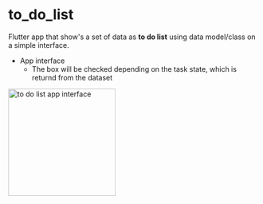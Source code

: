 # to_do_list

Flutter app that show's a set of data as **to do list** using data model/class on a simple interface.

- App interface<br>
  - The box will be checked depending on the task state, which is returnd from the dataset
<img width="215" alt="to do list app interface" src="https://github.com/Mjd-Gh/To-do-list-flutter-app/assets/101333803/eac11d09-45b7-45cd-97d0-53fc34570590">


